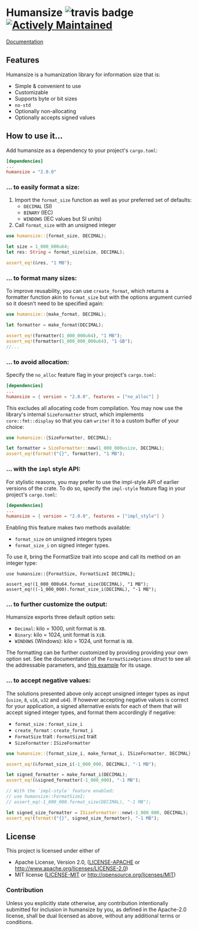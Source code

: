 # **Humansize** ![travis badge](https://travis-ci.org/LeopoldArkham/humansize.svg?branch=master) [![Actively Maintained](https://img.shields.io/badge/Maintenance%20Level-Actively%20Maintained-green.svg)](https://gist.github.com/cheerfulstoic/d107229326a01ff0f333a1d3476e068d)

[Documentation](https://docs.rs/humansize/latest/humansize/)

## Features
Humansize is a humanization library for information size that is:
- Simple & convenient to use
- Customizable
- Supports byte or bit sizes
- `no-std`
- Optionally non-allocating
- Optionally accepts signed values

## How to use it...

Add humansize as a dependency to your project's `cargo.toml`:
```toml
[dependencies]
...
humansize = "2.0.0"
```

### ... to easily format a size:

1. Import the `format_size` function as well as your preferred set of defaults:
    - `DECIMAL` (SI)
    - `BINARY` (IEC)
    - `WINDOWS` (IEC values but SI units)
2. Call `format_size` with an unsigned integer

```rust
use humansize::{format_size, DECIMAL};

let size = 1_000_000u64;
let res: String = format_size(size, DECIMAL);

assert_eq!(&res, "1 MB");

```

### ... to format many sizes:
To improve reusability, you can use `create_format`, which returns a formatter function akin to `format_size` but with the options argument curried so it doesn't need to be specified again:

```rust
use humansize::{make_format, DECIMAL};

let formatter = make_format(DECIMAL);

assert_eq!(formatter(1_000_000u64), "1 MB");
assert_eq!(formatter(1_000_000_000u64), "1 GB");
//...

```

### ... to avoid allocation:
Specify the `no_alloc` feature flag in your project's `cargo.toml`:
```toml
[dependencies]
...
humansize = { version = "2.0.0", features = ["no_alloc"] }
```
This excludes all allocating code from compilation. You may now use the library's internal `SizeFormatter` struct, which implements `core::fmt::display` so that you can `write!` it to a custom buffer of your choice:
```rust
use humansize::{SizeFormatter, DECIMAL};

let formatter = SizeFormatter::new(1_000_000usize, DECIMAL);
assert_eq!(format!("{}", formatter), "1 MB");
```
### ... with the `impl` style API:
For stylistic reasons, you may prefer to use the impl-style API of earlier versions of the crate.
To do so, specify the `impl-style` feature flag in your project's `cargo.toml`:

```toml
[dependencies]
...
humansize = { version = "2.0.0", features = ["impl_style"] }
```
Enabling this feature makes two methods available:
- `format_size` on unsigned integers types
- `format_size_i` on signed integer types.

To use it, bring the FormatSize trait into scope and call its method on an integer type:
```ignore
use humansize::{FormatSize, FormatSizeI DECIMAL};

assert_eq!(1_000_000u64.format_size(DECIMAL), "1 MB");
assert_eq!((-1_000_000).format_size_i(DECIMAL), "-1 MB");
```
### ... to further customize the output:
Humansize exports three default option sets:
* `Decimal`: kilo = 1000, unit format is `XB`.
* `Binary`: kilo = 1024, unit format is `XiB`.
* `WINDOWS` (Windows): kilo = 1024, unit format is `XB`.

The formatting can be further customized by providing providing your own option set. See the documentation of the `FormatSizeOptions` struct to see all the addressable parameters, and [this example](examples/custom_options.rs) for its usage.

### ... to accept negative values:
The solutions presented above only accept unsigned integer types as input (`usize`, `8`, `u16`, `u32` and `u64`). If however accepting negative values is correct for your application, a signed alternative exists for each of them that will accept signed integer types, and format them accordingly if negative:

- `format_size` : `format_size_i`
- `create_format` : `create_format_i`
- `FormatSize` trait : `FormatSizeI` trait
- `SizeFormatter` : `ISizeFormatter`
```rust
use humansize::{format_size_i, make_format_i, ISizeFormatter, DECIMAL};

assert_eq!(&format_size_i(-1_000_000, DECIMAL), "-1 MB");

let signed_formatter = make_format_i(DECIMAL);
assert_eq!(&signed_formatter(-1_000_000), "-1 MB");

// With the `impl-style` feature enabled:
// use humansize::FormatSizeI;
// assert_eq(-1_000_000.format_size(DECIMAL), "-1 MB");

let signed_size_formatter = ISizeFormatter::new(-1_000_000, DECIMAL);
assert_eq!(format!("{}", signed_size_formatter), "-1 MB");

```

## License

This project is licensed under either of

 * Apache License, Version 2.0, ([LICENSE-APACHE](LICENSE-APACHE) or
   http://www.apache.org/licenses/LICENSE-2.0)
 * MIT license ([LICENSE-MIT](LICENSE-MIT) or
   http://opensource.org/licenses/MIT)


### Contribution

Unless you explicitly state otherwise, any contribution intentionally submitted
for inclusion in humansize by you, as defined in the Apache-2.0 license, shall be
dual licensed as above, without any additional terms or conditions.